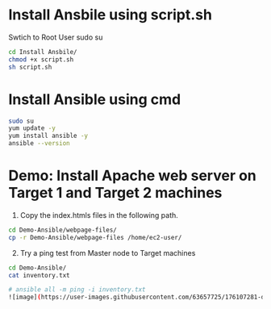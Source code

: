 # Install Ansbile using script.sh

Swtich to Root User 
sudo su

```bash
cd Install Ansbile/
chmod +x script.sh
sh script.sh
```

# Install Ansible using cmd 

```bash
sudo su
yum update -y 
yum install ansible -y 
ansible --version
```

# Demo: Install Apache web server on Target 1 and Target 2 machines

1. Copy the index.htmls files in the following path.
```bash
cd Demo-Ansible/webpage-files/
cp -r Demo-Ansible/webpage-files /home/ec2-user/
```
2. Try a ping test from Master node to Target machines

``` bash
cd Demo-Ansible/
cat inventory.txt

# ansible all -m ping -i inventory.txt
![image](https://user-images.githubusercontent.com/63657725/176107281-ded3f441-a271-477e-aa40-d11128290d38.png)

```

 
